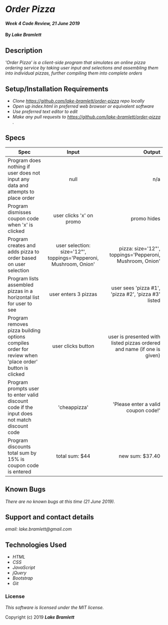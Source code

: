# _Order Pizza_

#### _Week 4 Code Review, 21 June 2019_

#### By _**Lake Bramlett**_

## Description

_'Order Pizza' is a client-side program that simulates an online pizza ordering service by taking user input and selections and assembling them into individual pizzas, further compiling them into complete orders_

## Setup/Installation Requirements

* _Clone https://github.com/lake-bramlett/order-pizza repo locally_
* _Open up index.html in preferred web browser or equivalent software_
* _Use preferred text editor to edit_
* _Make any pull requests to https://github.com/lake-bramlett/order-pizza ._

## Specs
| Spec        | Input           | Output  |
| ------------- |:-------------:| -----:|
| Program does nothing if user does not input any data and attempts to place order      | null | n/a |
| Program dismisses coupon code when 'x' is clicked | user clicks 'x' on promo | promo hides |
| Program creates and adds pizza to order based on user selection | user selection: size='12"', toppings='Pepperoni, Mushroom, Onion' |  pizza: size='12"', toppings='Pepperoni, Mushroom, Onion'|
| Program lists assembled pizzas in a horizontal list for user to see      | user enters 3 pizzas      |   user sees 'pizza #1', 'pizza #2', 'pizza #3' listed |
| Program removes pizza building options compiles order for review when 'place order' button is clicked | user clicks button    | user is presented with listed pizzas ordered and name (if one is given) |
| Program prompts user to enter valid discount code if the input does not match discount code | 'cheappizza' | 'Please enter a valid coupon code!' | 
| Program discounts total sum by 15% is coupon code is entered | total sum: $44 | new sum: $37.40 |

## Known Bugs

_There are no known bugs at this time (21 June 2019)._

## Support and contact details

_email: lake.bramlett@gmail.com_

## Technologies Used

* _HTML_
* _CSS_
* _JavaScript_
* _jQuery_
* _Bootstrap_
* _Git_

### License

*This software is licensed under the MIT license.*

Copyright (c) 2019 **_Lake Bramlett_**
